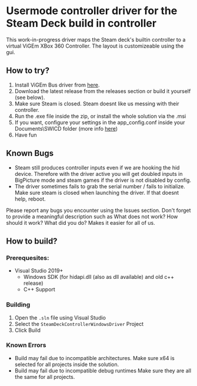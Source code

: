 # Usermode controller driver for the Steam Deck build in controller

This work-in-progress driver maps the Steam deck's builtin controller to a virtual ViGEm XBox 360 Controller.
The layout is customizeable using the gui.

## How to try? 

1. Install ViGEm Bus driver from [here](https://github.com/ViGEm/ViGEmBus/releases).
1. Download the latest release from the releases section or build it yourself (see below).
2. Make sure Steam is closed. Steam doesnt like us messing with their controller.
3. Run the .exe file inside the zip, or install the whole solution via the .msi
4. If you want, configure your settings in the app_config.conf inside your Documents\SWICD folder (more info [here](https://github.com/mKenfenheuer/steam-deck-windows-usermode-driver/wiki/Configuration-via-config-file))
6. Have fun

## Known Bugs

* Steam still produces controller inputs even if we are hooking the hid device. Therefore with the driver active you will get doubled inputs in BigPicture mode and steam games if the driver is not disabled by config.
* The driver sometimes fails to grab the serial number / fails to initialize. Make sure steam is closed when launching the driver. If that doesnt help, reboot.

Please report any bugs you encounter using the Issues section. Don't forget to provide a meaningful description such as What does not work? How should it work? What did you do? Makes it easier for all of us.

## How to build?

### Prerequesites:
* Visual Studio 2019+ 
    * Windows SDK (for hidapi.dll (also as dll available) and old c++ release)
    * C++ Support

### Building

1. Open the `.sln` file using Visual Studio
2. Select the `SteamDeckControllerWindowsDriver` Project
3. Click Build

### Known Errors

* Build may fail due to incompatible architectures. Make sure x64 is selected for all projects inside the solution.
* Build may fail due to incompatible debug runtimes Make sure they are all the same for all projects.

